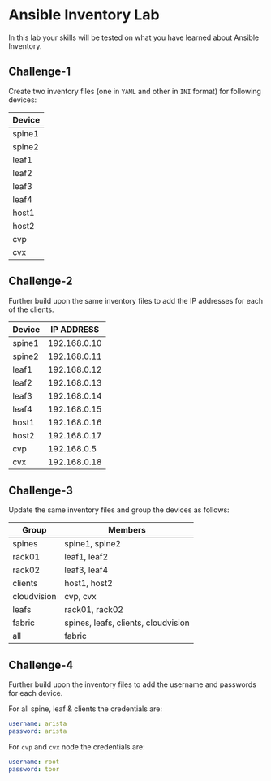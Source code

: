 # Ansible Inventory Lab

In this lab your skills will be tested on what you have learned about Ansible Inventory.

## Challenge-1

Create two inventory files (one in `YAML` and other in `INI` format) for following devices:

| Device |
| ------ |
| spine1 |
| spine2 |
| leaf1 |
| leaf2 |
| leaf3 |
| leaf4 |
| host1 |
| host2 |
| cvp |
| cvx |

## Challenge-2

Further build upon the same inventory files to add the IP addresses for each of the clients.

| Device | IP ADDRESS |
| ------ | ------- |
| spine1 | 192.168.0.10 |
| spine2 | 192.168.0.11 |
| leaf1 | 192.168.0.12 |
| leaf2 | 192.168.0.13 |
| leaf3 | 192.168.0.14 |
| leaf4 | 192.168.0.15 |
| host1 | 192.168.0.16 |
| host2 | 192.168.0.17 |
| cvp | 192.168.0.5 |
| cvx | 192.168.0.18 |

## Challenge-3

Update the same inventory files and group the devices as follows:

| Group | Members |
| ----- | ------- |
| spines | spine1, spine2 |
| rack01 | leaf1, leaf2 |
| rack02 | leaf3, leaf4 |
| clients | host1, host2 |
| cloudvision | cvp, cvx |
| leafs | rack01, rack02 |
| fabric | spines, leafs, clients, cloudvision |
| all | fabric |

## Challenge-4

Further build upon the inventory files to add the username and passwords for each device.

For all spine, leaf & clients the credentials are:

```yaml
username: arista
password: arista 
```

For `cvp` and `cvx` node the credentials are:

```yaml
username: root
password: toor
```
